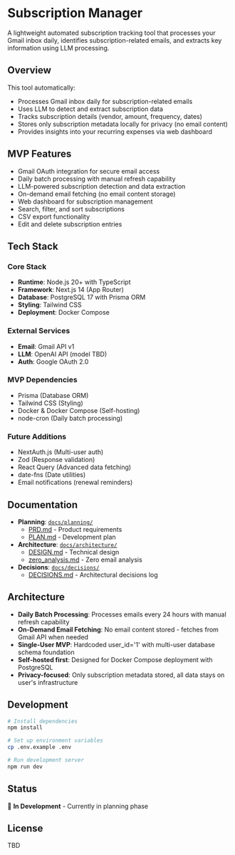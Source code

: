 # Subscription Manager

A lightweight automated subscription tracking tool that processes your Gmail inbox daily, identifies subscription-related emails, and extracts key information using LLM processing.

## Overview

This tool automatically:
- Processes Gmail inbox daily for subscription-related emails
- Uses LLM to detect and extract subscription data
- Tracks subscription details (vendor, amount, frequency, dates)
- Stores only subscription metadata locally for privacy (no email content)
- Provides insights into your recurring expenses via web dashboard

## MVP Features

- Gmail OAuth integration for secure email access
- Daily batch processing with manual refresh capability
- LLM-powered subscription detection and data extraction
- On-demand email fetching (no email content storage)
- Web dashboard for subscription management
- Search, filter, and sort subscriptions
- CSV export functionality
- Edit and delete subscription entries

## Tech Stack

### Core Stack
- **Runtime**: Node.js 20+ with TypeScript
- **Framework**: Next.js 14 (App Router)
- **Database**: PostgreSQL 17 with Prisma ORM
- **Styling**: Tailwind CSS
- **Deployment**: Docker Compose

### External Services
- **Email**: Gmail API v1
- **LLM**: OpenAI API (model TBD)
- **Auth**: Google OAuth 2.0

### MVP Dependencies
- Prisma (Database ORM)
- Tailwind CSS (Styling)
- Docker & Docker Compose (Self-hosting)
- node-cron (Daily batch processing)

### Future Additions
- NextAuth.js (Multi-user auth)
- Zod (Response validation)
- React Query (Advanced data fetching)
- date-fns (Date utilities)
- Email notifications (renewal reminders)

## Documentation

- **Planning**: [`docs/planning/`](docs/planning/)
  - [PRD.md](docs/planning/PRD.md) - Product requirements
  - [PLAN.md](docs/planning/PLAN.md) - Development plan
- **Architecture**: [`docs/architecture/`](docs/architecture/)
  - [DESIGN.md](docs/architecture/DESIGN.md) - Technical design
  - [zero_analysis.md](docs/architecture/zero_analysis.md) - Zero email analysis
- **Decisions**: [`docs/decisions/`](docs/decisions/)
  - [DECISIONS.md](docs/decisions/DECISIONS.md) - Architectural decisions log

## Architecture

- **Daily Batch Processing**: Processes emails every 24 hours with manual refresh capability
- **On-Demand Email Fetching**: No email content stored - fetches from Gmail API when needed
- **Single-User MVP**: Hardcoded user_id='1' with multi-user database schema foundation
- **Self-hosted first**: Designed for Docker Compose deployment with PostgreSQL
- **Privacy-focused**: Only subscription metadata stored, all data stays on user's infrastructure

## Development

```bash
# Install dependencies
npm install

# Set up environment variables
cp .env.example .env

# Run development server
npm run dev
```

## Status

🚧 **In Development** - Currently in planning phase

## License

TBD